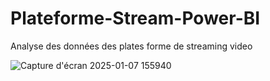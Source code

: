 # Plateforme-Stream-Power-BI
Analyse des données des plates forme de streaming video

![Capture d'écran 2025-01-07 155940](https://github.com/user-attachments/assets/f4867385-19a1-4df3-a7d4-914b749baff0)
